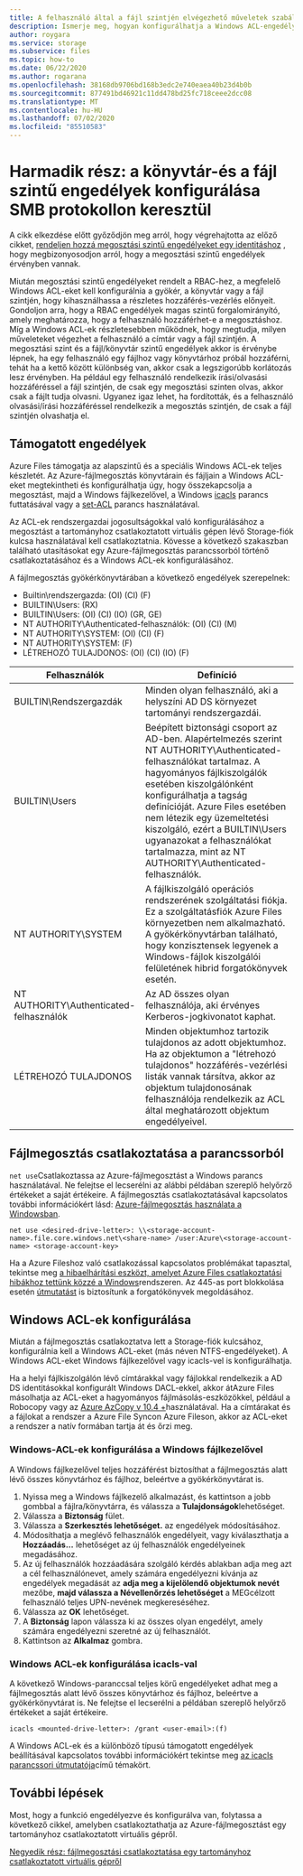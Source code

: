 ```yaml
---
title: A felhasználó által a fájl szintjén elvégezhető műveletek szabályozása – Azure-fájlmegosztás
description: Ismerje meg, hogyan konfigurálhatja a Windows ACL-engedélyeket helyszíni AD DS hitelesítésre az Azure-fájlmegosztás számára. Lehetővé teszi, hogy kihasználhassa a részletes hozzáférés-vezérlés előnyeit.
author: roygara
ms.service: storage
ms.subservice: files
ms.topic: how-to
ms.date: 06/22/2020
ms.author: rogarana
ms.openlocfilehash: 38168db9706bd168b3edc2e740eaea40b23d4b0b
ms.sourcegitcommit: 877491bd46921c11dd478bd25fc718ceee2dcc08
ms.translationtype: MT
ms.contentlocale: hu-HU
ms.lasthandoff: 07/02/2020
ms.locfileid: "85510583"
---
```

# <a name="part-three-configure-directory-and-file-level-permissions-over-smb"></a>Harmadik rész: a könyvtár-és a fájl szintű engedélyek konfigurálása SMB protokollon keresztül 

A cikk elkezdése előtt győződjön meg arról, hogy végrehajtotta az előző cikket, [rendeljen hozzá megosztási szintű engedélyeket egy identitáshoz](storage-files-identity-ad-ds-assign-permissions.md) , hogy megbizonyosodjon arról, hogy a megosztási szintű engedélyek érvényben vannak.

Miután megosztási szintű engedélyeket rendelt a RBAC-hez, a megfelelő Windows ACL-eket kell konfigurálnia a gyökér, a könyvtár vagy a fájl szintjén, hogy kihasználhassa a részletes hozzáférés-vezérlés előnyeit. Gondoljon arra, hogy a RBAC engedélyek magas szintű forgalomirányító, amely meghatározza, hogy a felhasználó hozzáférhet-e a megosztáshoz. Míg a Windows ACL-ek részletesebben működnek, hogy megtudja, milyen műveleteket végezhet a felhasználó a címtár vagy a fájl szintjén. A megosztási szint és a fájl/könyvtár szintű engedélyek akkor is érvénybe lépnek, ha egy felhasználó egy fájlhoz vagy könyvtárhoz próbál hozzáférni, tehát ha a kettő között különbség van, akkor csak a legszigorúbb korlátozás lesz érvényben. Ha például egy felhasználó rendelkezik írási/olvasási hozzáféréssel a fájl szintjén, de csak egy megosztási szinten olvas, akkor csak a fájlt tudja olvasni. Ugyanez igaz lehet, ha fordították, és a felhasználó olvasási/írási hozzáféréssel rendelkezik a megosztás szintjén, de csak a fájl szintjén olvashatja el.

## <a name="supported-permissions"></a>Támogatott engedélyek

Azure Files támogatja az alapszintű és a speciális Windows ACL-ek teljes készletét. Az Azure-fájlmegosztás könyvtárain és fájljain a Windows ACL-eket megtekintheti és konfigurálhatja úgy, hogy összekapcsolja a megosztást, majd a Windows fájlkezelővel, a Windows [icacls](https://docs.microsoft.com/windows-server/administration/windows-commands/icacls) parancs futtatásával vagy a [set-ACL](https://docs.microsoft.com/powershell/module/microsoft.powershell.security/set-acl) parancs használatával. 

Az ACL-ek rendszergazdai jogosultságokkal való konfigurálásához a megosztást a tartományhoz csatlakoztatott virtuális gépen lévő Storage-fiók kulcsa használatával kell csatlakoztatnia. Kövesse a következő szakaszban található utasításokat egy Azure-fájlmegosztás parancssorból történő csatlakoztatásához és a Windows ACL-ek konfigurálásához.

A fájlmegosztás gyökérkönyvtárában a következő engedélyek szerepelnek:

- Builtin\rendszergazda: (OI) (CI) (F)
- BUILTIN\Users: (RX)
- BUILTIN\Users: (OI) (CI) (IO) (GR, GE)
- NT AUTHORITY\Authenticated-felhasználók: (OI) (CI) (M)
- NT AUTHORITY\SYSTEM: (OI) (CI) (F)
- NT AUTHORITY\SYSTEM: (F)
- LÉTREHOZÓ TULAJDONOS: (OI) (CI) (IO) (F)

|Felhasználók|Definíció|
|---|---|
|BUILTIN\Rendszergazdák|Minden olyan felhasználó, aki a helyszíni AD DS környezet tartományi rendszergazdái.
|BUILTIN\Users|Beépített biztonsági csoport az AD-ben. Alapértelmezés szerint NT AUTHORITY\Authenticated-felhasználókat tartalmaz. A hagyományos fájlkiszolgálók esetében kiszolgálónként konfigurálhatja a tagság definícióját. Azure Files esetében nem létezik egy üzemeltetési kiszolgáló, ezért a BUILTIN\Users ugyanazokat a felhasználókat tartalmazza, mint az NT AUTHORITY\Authenticated-felhasználók.|
|NT AUTHORITY\SYSTEM|A fájlkiszolgáló operációs rendszerének szolgáltatási fiókja. Ez a szolgáltatásfiók Azure Files környezetben nem alkalmazható. A gyökérkönyvtárban található, hogy konzisztensek legyenek a Windows-fájlok kiszolgálói felületének hibrid forgatókönyvek esetén.|
|NT AUTHORITY\Authenticated-felhasználók|Az AD összes olyan felhasználója, aki érvényes Kerberos-jogkivonatot kaphat.|
|LÉTREHOZÓ TULAJDONOS|Minden objektumhoz tartozik tulajdonos az adott objektumhoz. Ha az objektumon a "létrehozó tulajdonos" hozzáférés-vezérlési listák vannak társítva, akkor az objektum tulajdonosának felhasználója rendelkezik az ACL által meghatározott objektum engedélyeivel.|



## <a name="mount-a-file-share-from-the-command-prompt"></a>Fájlmegosztás csatlakoztatása a parancssorból

`net use`Csatlakoztassa az Azure-fájlmegosztást a Windows parancs használatával. Ne felejtse el lecserélni az alábbi példában szereplő helyőrző értékeket a saját értékeire. A fájlmegosztás csatlakoztatásával kapcsolatos további információkért lásd: [Azure-fájlmegosztás használata a Windowsban](storage-how-to-use-files-windows.md). 

```
net use <desired-drive-letter>: \\<storage-account-name>.file.core.windows.net\<share-name> /user:Azure\<storage-account-name> <storage-account-key>
```

Ha a Azure Fileshoz való csatlakozással kapcsolatos problémákat tapasztal, tekintse meg [a hibaelhárítási eszközt, amelyet Azure Files csatlakoztatási hibákhoz tettünk közzé a Windows](https://gallery.technet.microsoft.com/Troubleshooting-tool-for-a9fa1fe5)rendszeren. Az 445-as port blokkolása esetén [útmutatást](https://docs.microsoft.com/azure/storage/files/storage-files-faq#on-premises-access) is biztosítunk a forgatókönyvek megoldásához. 

## <a name="configure-windows-acls"></a>Windows ACL-ek konfigurálása

Miután a fájlmegosztás csatlakoztatva lett a Storage-fiók kulcsához, konfigurálnia kell a Windows ACL-eket (más néven NTFS-engedélyeket). A Windows ACL-eket Windows fájlkezelővel vagy icacls-vel is konfigurálhatja.

Ha a helyi fájlkiszolgálón lévő címtárakkal vagy fájlokkal rendelkezik a AD DS identitásokkal konfigurált Windows DACL-ekkel, akkor átAzure Files másolhatja az ACL-eket a hagyományos fájlmásolás-eszközökkel, például a Robocopy vagy az [Azure AzCopy v 10.4 +](https://github.com/Azure/azure-storage-azcopy/releases)használatával. Ha a címtárakat és a fájlokat a rendszer a Azure File Syncon Azure Fileson, akkor az ACL-eket a rendszer a natív formában tartja át és őrzi meg.

### <a name="configure-windows-acls-with-windows-file-explorer"></a>Windows-ACL-ek konfigurálása a Windows fájlkezelővel

A Windows fájlkezelővel teljes hozzáférést biztosíthat a fájlmegosztás alatt lévő összes könyvtárhoz és fájlhoz, beleértve a gyökérkönyvtárat is.

1. Nyissa meg a Windows fájlkezelő alkalmazást, és kattintson a jobb gombbal a fájlra/könyvtárra, és válassza a **Tulajdonságok**lehetőséget.
1. Válassza a **Biztonság** fület.
1. Válassza a **Szerkesztés lehetőséget.** az engedélyek módosításához.
1. Módosíthatja a meglévő felhasználók engedélyeit, vagy kiválaszthatja a **Hozzáadás...** lehetőséget az új felhasználók engedélyeinek megadásához.
1. Az új felhasználók hozzáadására szolgáló kérdés ablakban adja meg azt a cél felhasználónevet, amely számára engedélyezni kívánja az engedélyek megadását az **adja meg a kijelölendő objektumok nevét** mezőbe, **majd válassza a Névellenőrzés lehetőséget** a MEGcélzott felhasználó teljes UPN-nevének megkereséséhez.
1.    Válassza az **OK** lehetőséget.
1.    A **Biztonság** lapon válassza ki az összes olyan engedélyt, amely számára engedélyezni szeretné az új felhasználót.
1.    Kattintson az **Alkalmaz** gombra.

### <a name="configure-windows-acls-with-icacls"></a>Windows ACL-ek konfigurálása icacls-val

A következő Windows-paranccsal teljes körű engedélyeket adhat meg a fájlmegosztás alatt lévő összes könyvtárhoz és fájlhoz, beleértve a gyökérkönyvtárat is. Ne felejtse el lecserélni a példában szereplő helyőrző értékeket a saját értékeire.

```
icacls <mounted-drive-letter>: /grant <user-email>:(f)
```

A Windows ACL-ek és a különböző típusú támogatott engedélyek beállításával kapcsolatos további információkért tekintse meg [az icacls parancssori útmutatója](https://docs.microsoft.com/windows-server/administration/windows-commands/icacls)című témakört.

## <a name="next-steps"></a>További lépések

Most, hogy a funkció engedélyezve és konfigurálva van, folytassa a következő cikkel, amelyben csatlakoztathatja az Azure-fájlmegosztást egy tartományhoz csatlakoztatott virtuális gépről.

[Negyedik rész: fájlmegosztási csatlakoztatása egy tartományhoz csatlakoztatott virtuális gépről](storage-files-identity-ad-ds-mount-file-share.md)
